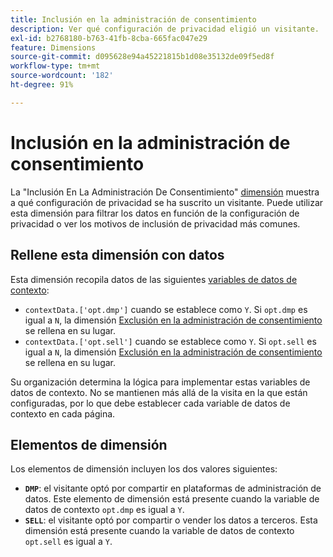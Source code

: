 ```yaml
---
title: Inclusión en la administración de consentimiento
description: Ver qué configuración de privacidad eligió un visitante.
exl-id: b2768180-b763-41fb-8cba-665fac047e29
feature: Dimensions
source-git-commit: d095628e94a45221815b1d08e35132de09f5ed8f
workflow-type: tm+mt
source-wordcount: '182'
ht-degree: 91%

---
```


# Inclusión en la administración de consentimiento

La &quot;Inclusión En La Administración De Consentimiento&quot; [dimensión](overview.md) muestra a qué configuración de privacidad se ha suscrito un visitante. Puede utilizar esta dimensión para filtrar los datos en función de la configuración de privacidad o ver los motivos de inclusión de privacidad más comunes.

## Rellene esta dimensión con datos

Esta dimensión recopila datos de las siguientes [variables de datos de contexto](/help/implement/vars/page-vars/contextdata.md):

* `contextData.['opt.dmp']` cuando se establece como `Y`. Si `opt.dmp` es igual a `N`, la dimensión [Exclusión en la administración de consentimiento](cm-opt-out.md) se rellena en su lugar.
* `contextData.['opt.sell']` cuando se establece como `Y`. Si `opt.sell` es igual a `N`, la dimensión [Exclusión en la administración de consentimiento](cm-opt-out.md) se rellena en su lugar.

Su organización determina la lógica para implementar estas variables de datos de contexto. No se mantienen más allá de la visita en la que están configuradas, por lo que debe establecer cada variable de datos de contexto en cada página.

## Elementos de dimensión

Los elementos de dimensión incluyen los dos valores siguientes:

* **`DMP`**: el visitante optó por compartir en plataformas de administración de datos. Este elemento de dimensión está presente cuando la variable de datos de contexto `opt.dmp` es igual a `Y`.
* **`SELL`**: el visitante optó por compartir o vender los datos a terceros. Esta dimensión está presente cuando la variable de datos de contexto `opt.sell` es igual a `Y`.
